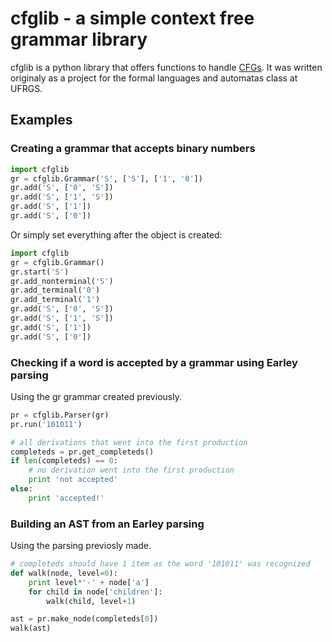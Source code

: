 # cfglib - a simple context free grammar library
cfglib is a python library that offers functions to handle [CFGs](https://en.wikipedia.org/wiki/Context-free_grammar).
It was written originaly as a project for the formal languages and automatas class at UFRGS.

## Examples
### Creating a grammar that accepts binary numbers
```python
import cfglib
gr = cfglib.Grammar('S', ['S'], ['1', '0'])
gr.add('S', ['0', 'S']) 
gr.add('S', ['1', 'S'])
gr.add('S', ['1'])
gr.add('S', ['0'])
```

Or simply set everything after the object is created:
```python
import cfglib
gr = cfglib.Grammar()
gr.start('S')
gr.add_nonterminal('S')
gr.add_terminal('0')
gr.add_terminal('1')
gr.add('S', ['0', 'S']) 
gr.add('S', ['1', 'S'])
gr.add('S', ['1'])
gr.add('S', ['0'])
```

### Checking if a word is accepted by a grammar using Earley parsing
Using the gr grammar created previously.
```python
pr = cfglib.Parser(gr)
pr.run('101011')

# all derivations that went into the first production
completeds = pr.get_completeds()
if len(completeds) == 0:
    # no derivation went into the first production
    print 'not accepted'
else:
    print 'accepted!'
```

### Building an AST from an Earley parsing
Using the parsing previosly made.
```python
# completeds should have 1 item as the word '101011' was recognized
def walk(node, level=0):
    print level*'-' + node['a']
    for child in node['children']:
        walk(child, level+1)

ast = pr.make_node(completeds[0])
walk(ast)
```